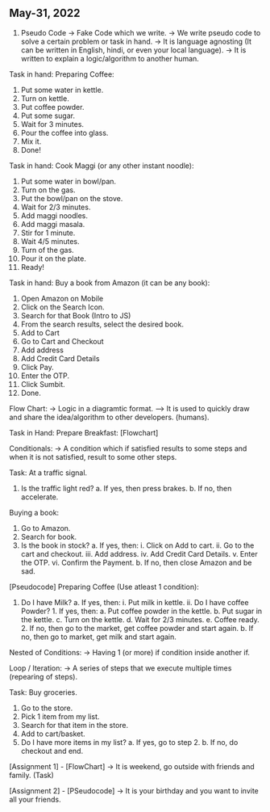 ## May-31, 2022

1. Pseudo Code
-> Fake Code which we write.
-> We write pseudo code to solve a certain problem or task in hand.
-> It is language agnosting (It can be written in English, hindi, or even your local language).
-> It is written to explain a logic/algorithm to another human.

Task in hand: Preparing Coffee:
1. Put some water in kettle.
2. Turn on kettle.
3. Put coffee powder.
4. Put some sugar.
5. Wait for 3 minutes.
6. Pour the coffee into glass.
7. Mix it.
8. Done!

Task in hand: Cook Maggi (or any other instant noodle):

1. Put some water in bowl/pan.
2. Turn on the gas.
3. Put the bowl/pan on the stove.
4. Wait for 2/3 minutes.
5. Add maggi noodles.
6. Add maggi masala.
7. Stir for 1 minute.
8. Wait 4/5 minutes.
9. Turn of the gas.
10. Pour it on the plate.
11. Ready!


Task in hand: Buy a book from Amazon (it can be any book):
1. Open Amazon on Mobile
2. Click on the Search Icon.
3. Search for that Book (Intro to JS)
4. From the search results, select the desired book.
5. Add to Cart
6. Go to Cart and Checkout
7. Add address
8. Add Credit Card Details
9. Click Pay.
10. Enter the OTP.
11. Click Sumbit.
12. Done.

Flow Chart:
-> Logic in a diagramtic format.
--> It is used to quickly draw and share the idea/algorithm to other developers. (humans).


Task in Hand: Prepare Breakfast: [Flowchart]

Conditionals:
-> A condition which if satisfied results to some steps and when it is not satisfied, result to some other steps.

Task: At a traffic signal.
1. Is the traffic light red?
    a. If yes, then press brakes.
    b. If no, then accelerate.

Buying a book:
1. Go to Amazon.
2. Search for book.
3. Is the book in stock?
    a. If yes, then:
        i. Click on Add to cart.
        ii. Go to the cart and checkout.
        iii. Add address.
        iv. Add Credit Card Details.
        v. Enter the OTP.
        vi. Confirm the Payment.
    b. If no, then close Amazon and be sad.

[Pseudocode]
Preparing Coffee (Use atleast 1 condition):
1. Do I have Milk?
    a. If yes, then: 
        i. Put milk in kettle.
        ii. Do I have coffee Powder?
            1. If yes, then:
                a. Put coffee powder in the kettle.
                b. Put sugar in the kettle.
                c. Turn on the kettle.
                d. Wait for 2/3 minutes.
                e. Coffee ready.
            2. If no, then go to the market, get coffee powder and start again.
    b. If no, then go to market, get milk and start again.


Nested of Conditions:
-> Having 1 (or more) if condition inside another if.


Loop / Iteration:
-> A series of steps that we execute multiple times (repearing of steps).

Task: Buy groceries.
1. Go to the store.
2. Pick 1 item from my list.
3. Search for that item in the store.
4. Add to cart/basket.
5. Do I have more items in my list?
    a. If yes, go to step 2.
    b. If no, do checkout and end.




[Assignment 1] - [FlowChart]
-> It is weekend, go outside with friends and family. (Task)

[Assignment 2] - [PSeudocode]
-> It is your birthday and you want to invite all your friends.